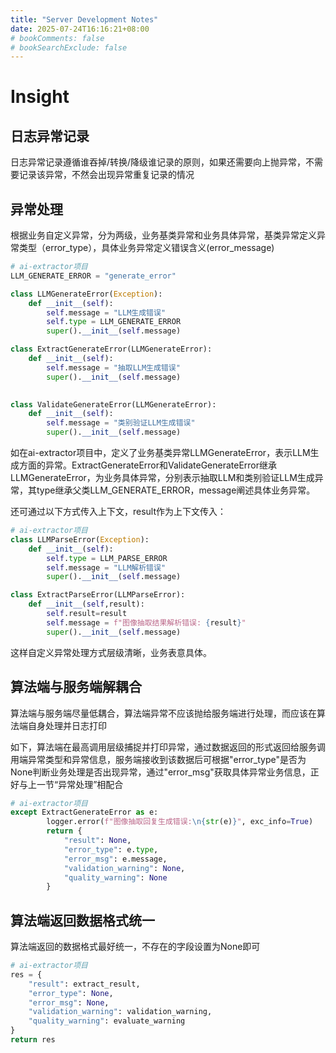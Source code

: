 ```yaml
---
title: "Server Development Notes"
date: 2025-07-24T16:16:21+08:00
# bookComments: false
# bookSearchExclude: false
---
```


# Insight

## 日志异常记录

日志异常记录遵循谁吞掉/转换/降级谁记录的原则，如果还需要向上抛异常，不需要记录该异常，不然会出现异常重复记录的情况

## 异常处理

根据业务自定义异常，分为两级，业务基类异常和业务具体异常，基类异常定义异常类型（error_type），具体业务异常定义错误含义(error_message)

```python
# ai-extractor项目
LLM_GENERATE_ERROR = "generate_error"

class LLMGenerateError(Exception):
    def __init__(self):
        self.message = "LLM生成错误"
        self.type = LLM_GENERATE_ERROR
        super().__init__(self.message)

class ExtractGenerateError(LLMGenerateError):
    def __init__(self):
        self.message = "抽取LLM生成错误"
        super().__init__(self.message)
        

class ValidateGenerateError(LLMGenerateError):
    def __init__(self):
        self.message = "类别验证LLM生成错误"
        super().__init__(self.message)

```

如在ai-extractor项目中，定义了业务基类异常LLMGenerateError，表示LLM生成方面的异常。ExtractGenerateError和ValidateGenerateError继承LLMGenerateError，为业务具体异常，分别表示抽取LLM和类别验证LLM生成异常，其type继承父类LLM_GENERATE_ERROR，message阐述具体业务异常。

还可通过以下方式传入上下文，result作为上下文传入：

```python
# ai-extractor项目
class LLMParseError(Exception):
    def __init__(self):
        self.type = LLM_PARSE_ERROR
        self.message = "LLM解析错误"
        super().__init__(self.message)

class ExtractParseError(LLMParseError):
    def __init__(self,result):
        self.result=result
        self.message = f"图像抽取结果解析错误: {result}"
        super().__init__(self.message)
```

这样自定义异常处理方式层级清晰，业务表意具体。

## 算法端与服务端解耦合

算法端与服务端尽量低耦合，算法端异常不应该抛给服务端进行处理，而应该在算法端自身处理并日志打印

如下，算法端在最高调用层级捕捉并打印异常，通过数据返回的形式返回给服务调用端异常类型和异常信息，服务端接收到该数据后可根据"error_type"是否为None判断业务处理是否出现异常，通过"error_msg"获取具体异常业务信息，正好与上一节“异常处理”相配合

```python
# ai-extractor项目
except ExtractGenerateError as e:
        logger.error(f"图像抽取回复生成错误:\n{str(e)}", exc_info=True)
        return {
            "result": None,
            "error_type": e.type,
            "error_msg": e.message,
            "validation_warning": None,
            "quality_warning": None
        }
```

## 算法端返回数据格式统一

算法端返回的数据格式最好统一，不存在的字段设置为None即可

```python
# ai-extractor项目
res = {
    "result": extract_result,
    "error_type": None,
    "error_msg": None,
    "validation_warning": validation_warning,
    "quality_warning": evaluate_warning
}
return res
```

